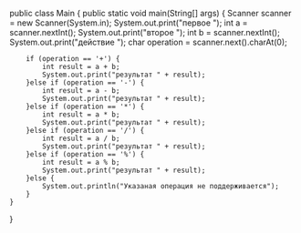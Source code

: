 public class Main {
    public static void main(String[] args) {
        Scanner scanner = new Scanner(System.in);
        System.out.print("первое ");
        int a = scanner.nextInt();
        System.out.print("второе ");
        int b = scanner.nextInt();
        System.out.print("действие ");
        char operation = scanner.next().charAt(0);

        if (operation == '+') {
            int result = a + b;
            System.out.print("результат " + result);
        }else if (operation == '-') {
            int result = a - b;
            System.out.print("результат " + result);
        }else if (operation == '*') {
            int result = a * b;
            System.out.print("результат " + result);
        }else if (operation == '/') {
            int result = a / b;
            System.out.print("результат " + result);
        }else if (operation == '%') {
            int result = a % b;
            System.out.print("результат " + result);
        }else {
            System.out.println("Указаная операция не поддерживается");
        }
    }
}
